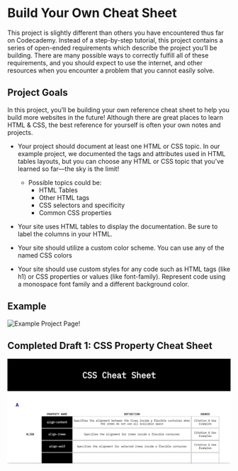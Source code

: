 # Build Your Own Cheat Sheet

This project is slightly different than others you have encountered thus far on Codecademy. Instead of a step-by-step tutorial, this project contains a series of open-ended requirements which describe the project you’ll be building. There are many possible ways to correctly fulfill all of these requirements, and you should expect to use the internet, and other resources when you encounter a problem that you cannot easily solve.

## Project Goals

In this project, you’ll be building your own reference cheat sheet to help you build more websites in the future! Although there are great places to learn HTML & CSS, the best reference for yourself is often your own notes and projects.

- Your project should document at least one HTML or CSS topic. In our example project, we documented the tags and attributes used in HTML tables layouts, but you can choose any HTML or CSS topic that you’ve learned so far—the sky is the limit!
  - Possible topics could be:
    - HTML Tables
    - Other HTML tags
    - CSS selectors and specificity
    - Common CSS properties

- Your site uses HTML tables to display the documentation. Be sure to label the columns in your HTML.
- Your site should utilize a custom color scheme. You can use any of the named CSS colors
- Your site should use custom styles for any code such as HTML tags (like h1) or CSS properties or values (like font-family). Represent code using a monospace font family and a different background color.

## Example

![Example Project Page!](./example.png)

## Completed Draft 1: CSS Property Cheat Sheet

![CSS Property Cheat Sheet Webpage!](./cheatSheet.png)
